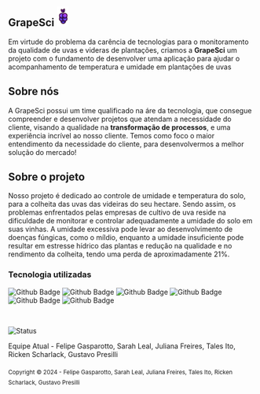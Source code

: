 ## GrapeSci <img height="40px" src="https://github.com/Grape-Sci/Site_Institucional/blob/main/Projeto/Site/imagens/logo.png">

<p>Em virtude do problema da carência de tecnologias para o monitoramento da qualidade de uvas e videras de plantações, criamos a <b>GrapeSci</b> um projeto 
  com o fundamento de desenvolver uma aplicação para ajudar o acompanhamento de temperatura e umidade em plantações de uvas</p>

<h2>Sobre nós</h2>

<p> A GrapeSci possui um time qualificado na áre da tecnologia, que consegue compreender e desenvolver projetos que atendam a necessidade do cliente, visando a qualidade na <b>transformação de processos</b>, e uma experiência incrível ao nosso cliente. Temos como foco o maior entendimento da necessidade do cliente, para desenvolvermos a melhor solução do mercado!
</p>

<h2>Sobre o projeto</h2>

Nosso projeto é dedicado ao controle de umidade e temperatura do solo, para a colheita das uvas das videiras do seu hectare. Sendo assim, os problemas enfrentados pelas empresas de cultivo de uva reside na dificuldade de monitorar e controlar adequadamente a umidade do solo em suas vinhas. A umidade excessiva pode levar ao desenvolvimento de doenças fúngicas, como o míldio, enquanto a umidade insuficiente pode resultar em estresse hídrico das plantas e redução na qualidade e no rendimento da colheita, tendo uma perda de aproximadamente 21%.

<h3>Tecnologia utilizadas</h3>

![Github Badge](https://img.shields.io/badge/HTML5-E34F26?style=for-the-badge&logo=html5&logoColor=white)
![Github Badge](https://img.shields.io/badge/CSS3-1572B6?style=for-the-badge&logo=css3&logoColor=white)
![Github Badge](https://img.shields.io/badge/JavaScript-323330?style=for-the-badge&logo=javascript&logoColor=F7DF1E)
![Github Badge](https://img.shields.io/badge/MySQL-005C84?style=for-the-badge&logo=mysql&logoColor=white)
![Github Badge](https://img.shields.io/badge/C%2B%2B-00599C?style=for-the-badge&logo=c%2B%2B&logoColor=white)
![Github Badge](https://img.shields.io/badge/Node%20js-339933?style=for-the-badge&logo=nodedotjs&logoColor=white)


<br>

![Status](https://img.shields.io/badge/Status_do_projeto-Em_Andamento-yellow) 

Equipe Atual - Felipe Gasparotto, Sarah Leal, Juliana Freires, Tales Ito, Ricken Scharlack, Gustavo Presilli

<sub> Copyright ©️ 2024 - Felipe Gasparotto, Sarah Leal, Juliana Freires, Tales Ito, Ricken Scharlack, Gustavo Presilli </sub>

